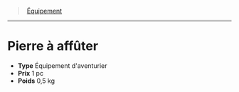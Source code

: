 ﻿---
!Equipment
Type: Équipement d'aventurier
Price: 1 pc
Weight: 0,5 kg
Id: equipment_hd.md#pierre-à-affûter
ParentLink: equipment_hd.md#Équipement
Name: Pierre à affûter
ParentName: Équipement
NameLevel: 1
Attributes: {}
---
> [Équipement](hd_equipment.md)

---

# Pierre à affûter

- **Type** Équipement d'aventurier
- **Prix** 1 pc
- **Poids** 0,5 kg

